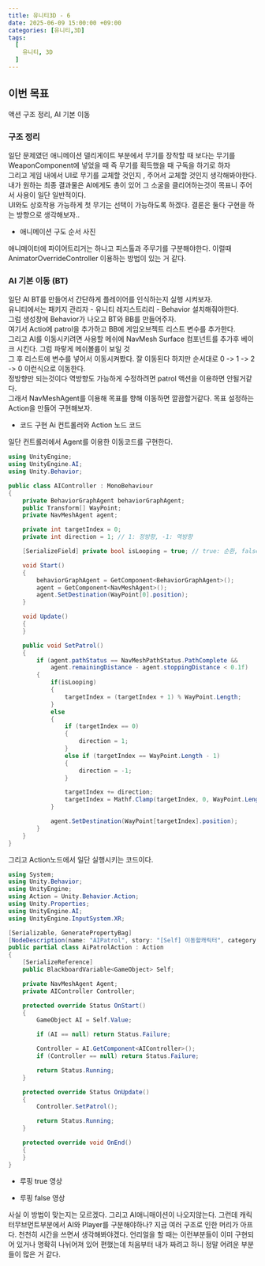 ```yaml
---
title: 유니티3D - 6
date: 2025-06-09 15:00:00 +09:00
categories: [유니티,3D]
tags:
  [
    유니티, 3D
  ]
---
```

## 이번 목표
액션 구조 정리, AI 기본 이동

### 구조 정리
일단 문제였던 애니메이션 델리게이트 부분에서 무기를 장착할 때 보다는 무기를 WeaponComponent에 넣었을 때 즉 무기를 획득했을 때 구독을 하기로 하자  
그리고 게임 내에서 UI로 무기를 교체할 것인지 , 주어서 교체할 것인지 생각해봐야한다.  
내가 원하는 최종 결과물은 AI에게도 총이 있어 그 소굴을 클리어하는것이 목표니 주어서 사용이 일단 일반적이다.  
UI와도 상호작용 가능하게 첫 무기는 선택이 가능하도록 하겠다. 결론은 둘다 구현을 하는 방향으로 생각해보자..  

- 애니메이션 구도 순서 사진

애니메이터에 파이어트리거는 하나고 피스톨과 주무기를 구분해야한다. 이럴때 AnimatorOverrideController 이용하는 방법이 있는 거 같다.

### AI 기본 이동 (BT)
일단 AI BT를 만들어서 간단하게 플레이어를 인식하는지 실행 시켜보자.  
유니티에서는 패키지 관리자 - 유니티 레지스트리리 - Behavior 설치해줘야한다.  
그럼 생성창에 Behavior가 나오고 BT와 BB를 만들어주자.  
여기서 Actio에 patrol을 추가하고 BB에 게임오브젝트 리스트 변수를 추가한다.  
그리고 AI를 이동시키려면 사용할 메쉬에 NavMesh Surface 컴포넌트를 추가후 베이크 시킨다. 그럼 파랗게 메쉬볼륨이 보일 것  
그 후 리스트에 변수를 넣어서 이동시켜봤다. 잘 이동된다 하지만 순서대로 0 -> 1 -> 2 -> 0 이런식으로 이동한다.  
정방향만 되는것이다 역방향도 가능하게 수정하려면 patrol 액션을 이용하면 안될거같다.  
그래서 NavMeshAgent를 이용해 목표를 향해 이동하면 깔끔할거같다. 목표 설정하는 Action을 만들어 구현해보자.

- 코드 구현 Ai 컨트롤러와 Action 노드 코드

일단 컨트롤러에서 Agent를 이용한 이동코드를 구현한다.
```c#
using UnityEngine;
using UnityEngine.AI;
using Unity.Behavior;

public class AIController : MonoBehaviour
{
    private BehaviorGraphAgent behaviorGraphAgent;
    public Transform[] WayPoint;
    private NavMeshAgent agent;

    private int targetIndex = 0;
    private int direction = 1; // 1: 정방향, -1: 역방향

    [SerializeField] private bool isLooping = true; // true: 순환, false: 왕복

    void Start()
    {
        behaviorGraphAgent = GetComponent<BehaviorGraphAgent>();
        agent = GetComponent<NavMeshAgent>();
        agent.SetDestination(WayPoint[0].position);
    }

    void Update()
    {
    }

    public void SetPatrol()
    {
        if (agent.pathStatus == NavMeshPathStatus.PathComplete &&
            agent.remainingDistance - agent.stoppingDistance < 0.1f)
        {
            if(isLooping)
            {
                targetIndex = (targetIndex + 1) % WayPoint.Length;
            }
            else
            {
                if (targetIndex == 0)
                {
                    direction = 1;
                }
                else if (targetIndex == WayPoint.Length - 1)
                {
                    direction = -1;
                }

                targetIndex += direction;
                targetIndex = Mathf.Clamp(targetIndex, 0, WayPoint.Length - 1);
            }

            agent.SetDestination(WayPoint[targetIndex].position);
        }
    }
}

```

그리고 Action노드에서 일단 실행시키는 코드이다.  
```c#
using System;
using Unity.Behavior;
using UnityEngine;
using Action = Unity.Behavior.Action;
using Unity.Properties;
using UnityEngine.AI;
using UnityEngine.InputSystem.XR;

[Serializable, GeneratePropertyBag]
[NodeDescription(name: "AIPatrol", story: "[Self] 이동할캐릭터", category: "Action", id: "cc1ab74039e6a0db09484e91cfe64b34")]
public partial class AiPatrolAction : Action
{
    [SerializeReference] 
    public BlackboardVariable<GameObject> Self;

    private NavMeshAgent Agent;
    private AIController Controller;

    protected override Status OnStart()
    {
        GameObject AI = Self.Value;

        if (AI == null) return Status.Failure;

        Controller = AI.GetComponent<AIController>();
        if (Controller == null) return Status.Failure;

        return Status.Running;
    }

    protected override Status OnUpdate()
    {
        Controller.SetPatrol();

        return Status.Running;
    }

    protected override void OnEnd()
    {
    }
}
```

- 루핑 true 영상

- 루핑 false 영상

사실 이 방법이 맞는지는 모르겠다. 그리고 AI애니매이션이 나오지않는다. 그런데 캐릭터무브먼트부분에서 AI와 Player를 구분해야하나?
지금 여러 구조로 인한 머리가 아프다. 천천히 시간을 쓰면서 생각해봐야겠다. 언리얼을 할 때는 이런부분들이 이미 구현되어 있거나 명확히 나뉘어져 있어 편했는데 처음부터 내가 짜려고 하니 정말 어려운 부분들이 많은 거 같다. 